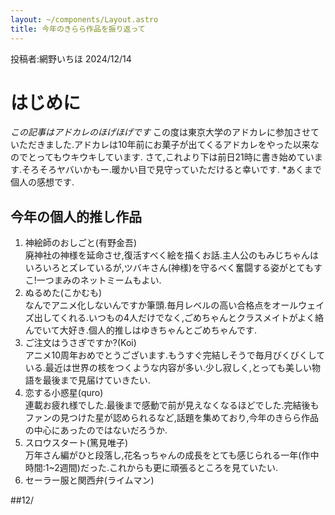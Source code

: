 ```yaml
---
layout: ~/components/Layout.astro
title: 今年のきらら作品を振り返って
---
```


投稿者:網野いちほ 2024/12/14
# はじめに

*この記事はアドカレのほげほげです*
この度は東京大学のアドカレに参加させていただきました.アドカレは10年前にお菓子が出てくるアドカレをやった以来なのでとってもウキウキしています.
さて,これより下は前日21時に書き始めています.そろそろヤバいかもー.暖かい目で見守っていただけると幸いです.
*あくまで個人の感想です.

## 今年の個人的推し作品

1. 神絵師のおしごと(有野金吾)<br>
   廃神社の神様を延命させ,復活すべく絵を描くお話.主人公のもみじちゃんはいろいろとズレているが,ツバキさん(神様)を守るべく奮闘する姿がとてもすこ!一つまみのネットミームもよい.
2. ぬるめた(こかむも)<br>
   なんでアニメ化しないんですか筆頭.毎月レベルの高い合格点をオールウェイズ出してくれる.いつもの4人だけでなく,ごめちゃんとクラスメイトがよく絡んでいて大好き.個人的推しはゆきちゃんとごめちゃんです.
3. ご注文はうさぎですか?(Koi)<br>
   アニメ10周年おめでとうございます.もうすぐ完結しそうで毎月びくびくしている.最近は世界の核をつくような内容が多い.少し寂しく,とっても美しい物語を最後まで見届けていきたい.
4. 恋する小惑星(quro)<br>
   連載お疲れ様でした.最後まで感動で前が見えなくなるほどでした.完結後もファンの見つけた星が認められるなど,話題を集めており,今年のきらら作品の中心にあったのではないだろうか.
5. スロウスタート(篤見唯子)<br>
   万年さん編がひと段落し,花名っちゃんの成長をとても感じられる一年(作中時間:1~2週間)だった.これからも更に頑張るところを見ていたい.
6. セーラー服と関西弁(ライムマン)<br>
   
   
##12/
